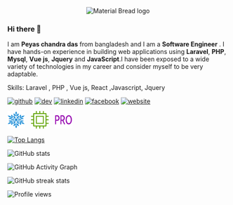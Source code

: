 
 
 <p align="center">
    <img src="https://eportfolio.utm.my/artefact/file/download.php?file=966367&view=248675&embedded=1&text=964321" alt="Material Bread logo">
</p>



### Hi there 👋

I am **Peyas chandra das** from bangladesh and I am a **Software Engineer** . I have hands-on experience in building web applications using **Laravel**, **PHP**, **Mysql**, **Vue js**, **Jquery** and **JavaScript**.I have been exposed to a wide variety of technologies in my career and consider myself to be very adaptable.

Skills: Laravel , PHP , Vue js, React ,Javascript,  Jquery



[<img src='https://cdn.jsdelivr.net/npm/simple-icons@3.0.1/icons/github.svg' alt='github' height='40'>](https://github.com/peyas4854)  [<img src='https://cdn.jsdelivr.net/npm/simple-icons@3.0.1/icons/dev-dot-to.svg' alt='dev' height='40'>](https://dev.to/https://dev.to/peyaschandradas)  [<img src='https://cdn.jsdelivr.net/npm/simple-icons@3.0.1/icons/linkedin.svg' alt='linkedin' height='40'>](https://www.linkedin.com/in/https://www.linkedin.com/in/peyaschandradas/)  [<img src='https://cdn.jsdelivr.net/npm/simple-icons@3.0.1/icons/facebook.svg' alt='facebook' height='40'>](https://www.facebook.com/https://www.facebook.com/peyaschandra.das)  [<img src='https://cdn.jsdelivr.net/npm/simple-icons@3.0.1/icons/icloud.svg' alt='website' height='40'>](https://sites.google.com/view/peyaschandradas)  

<a href='https://archiveprogram.github.com/'><img src='https://raw.githubusercontent.com/acervenky/animated-github-badges/master/assets/acbadge.gif' width='40' height='40'></a> <a href='https://docs.github.com/en/developers'><img src='https://raw.githubusercontent.com/acervenky/animated-github-badges/master/assets/devbadge.gif' width='40' height='40'></a> <a href='https://github.com/pricing'><img src='https://raw.githubusercontent.com/acervenky/animated-github-badges/master/assets/pro.gif' width='40' height='40'></a> 

[![Top Langs](https://github-readme-stats.vercel.app/api/top-langs/?username=peyas4854)](https://github.com/anuraghazra/github-readme-stats)

![GitHub stats](https://github-readme-stats.vercel.app/api?username=peyas4854&show_icons=true)  

![GitHub Activity Graph](https://activity-graph.herokuapp.com/graph?username=peyas4854)  

![GitHub streak stats](https://github-readme-streak-stats.herokuapp.com/?user=peyas4854)  

![Profile views](https://gpvc.arturio.dev/peyas4854)  
